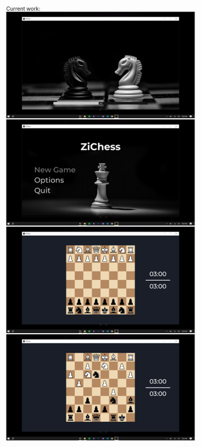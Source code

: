 Current work:
![](preview/Screenshot_1.png)
![](preview/Screenshot_2.png)
![](preview/Screenshot_3.png)
![](preview/Screenshot_4.png)
